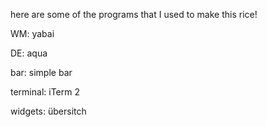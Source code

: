 here are some of the programs that I used to make this rice!

WM: yabai

DE: aqua

bar: simple bar

terminal: iTerm 2

widgets: übersitch
